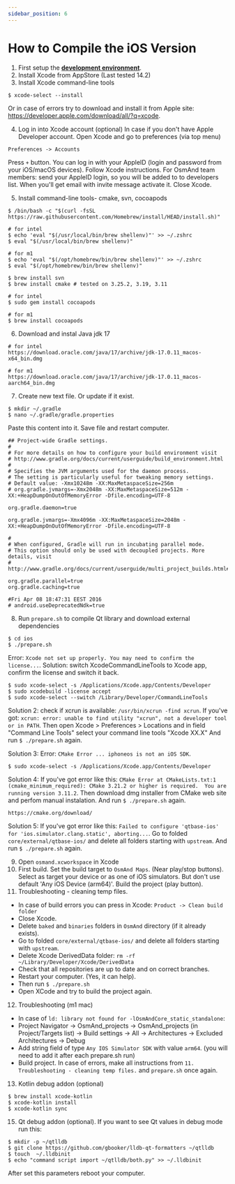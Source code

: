 ```yaml
---
sidebar_position: 6
---
```


# How to Compile the iOS Version

1. First setup the **[development environment](setup-the-dev-environment.md)**.
2. Install Xcode from AppStore (Last tested 14.2)
3. Install Xcode command-line tools
  ```
  $ xcode-select --install
  ```
  Or in case of errors try to download and install it from Apple site: <https://developer.apple.com/download/all/?q=xcode>.

4. Log in into Xcode account (optional)
  In case if you don't have Apple Developer account. Open Xcode and go to preferences (via top menu)
  ```
  Preferences -> Accounts
  ```
  Press `+` button. You can log in with your AppleID (login and password from your iOS/macOS devices). Follow Xcode instructions.
  For OsmAnd team members: send your AppleID login, so you will be added to to developers list. When you'll get email with invite message activate it.
  Close Xcode.

5. Install command-line tools- cmake, svn, cocoapods
  ```
  $ /bin/bash -c "$(curl -fsSL https://raw.githubusercontent.com/Homebrew/install/HEAD/install.sh)"

  # for intel
  $ echo 'eval "$(/usr/local/bin/brew shellenv)"' >> ~/.zshrc
  $ eval "$(/usr/local/bin/brew shellenv)"

  # for m1
  $ echo 'eval "$(/opt/homebrew/bin/brew shellenv)"' >> ~/.zshrc
  $ eval "$(/opt/homebrew/bin/brew shellenv)"

  $ brew install svn
  $ brew install cmake # tested on 3.25.2, 3.19, 3.11

  # for intel
  $ sudo gem install cocoapods

  # for m1
  $ brew install cocoapods
  ```
6. Download and instal Java jdk 17
  ```
  # for intel
  https://download.oracle.com/java/17/archive/jdk-17.0.11_macos-x64_bin.dmg

  # for m1
  https://download.oracle.com/java/17/archive/jdk-17.0.11_macos-aarch64_bin.dmg
  ```

7. Create new text file. Or update if it exist.
  ```
  $ mkdir ~/.gradle
  $ nano ~/.gradle/gradle.properties
  ```

  Paste this content into it. Save file and restart computer.

```
## Project-wide Gradle settings.
#
# For more details on how to configure your build environment visit
# http://www.gradle.org/docs/current/userguide/build_environment.html
#
# Specifies the JVM arguments used for the daemon process.
# The setting is particularly useful for tweaking memory settings.
# Default value: -Xmx10248m -XX:MaxMetaspaceSize=256m
# org.gradle.jvmargs=-Xmx2048m -XX:MaxMetaspaceSize=512m -XX:+HeapDumpOnOutOfMemoryError -Dfile.encoding=UTF-8

org.gradle.daemon=true

org.gradle.jvmargs=-Xmx4096m -XX:MaxMetaspaceSize=2048m -XX:+HeapDumpOnOutOfMemoryError -Dfile.encoding=UTF-8

#
# When configured, Gradle will run in incubating parallel mode.
# This option should only be used with decoupled projects. More details, visit
# http://www.gradle.org/docs/current/userguide/multi_project_builds.html#sec:decoupled_projects

org.gradle.parallel=true
org.gradle.caching=true

#Fri Apr 08 18:47:31 EEST 2016
# android.useDeprecatedNdk=true
```

8. Run `prepare.sh` to compile Qt library and download external dependencies
  ```
  $ cd ios
  $ ./prepare.sh
  ```

  Error: `Xcode not set up properly. You may need to confirm the license...`.
  Solution: switch XcodeCommandLineTools to Xcode app, confirm the license and switch it back.
  ```
  $ sudo xcode-select -s /Applications/Xcode.app/Contents/Developer
  $ sudo xcodebuild -license accept
  $ sudo xcode-select --switch /Library/Developer/CommandLineTools
  ```

  Solution 2: check if xcrun is available: ``` /usr/bin/xcrun -find xcrun ```. If you've got: ``` xcrun: error: unable to find utility "xcrun", not a developer tool or in PATH ```. Then open Xcode > Preferences > Locations and in field "Command Line Tools" select your command line tools "Xcode XX.X" And run `$ ./prepare.sh` again.

  Solution 3: Error: `CMake Error ... iphoneos is not an iOS SDK`.
  ```
  $ sudo xcode-select -s /Applications/Xcode.app/Contents/Developer
  ```

  Solution 4: If you've got error like this: ``` CMake Error at CMakeLists.txt:1 (cmake_minimum_required): CMake 3.21.2 or higher is required.  You are running version 3.11.2 ```. Then download dmg installer from CMake web site and perfom manual instalation. And run `$ ./prepare.sh` again.
  ```
  https://cmake.org/download/
  ```

  Solution 5: If you've got error like this: ```Failed to configure 'qtbase-ios' for 'ios.simulator.clang.static', aborting...```. Go to folded ```core/external/qtbase-ios/``` and delete all folders starting with ```upstream```.  And run `$ ./prepare.sh` again.


9. Open `osmand.xcworkspace` in Xcode
10. First build.
  Set the build target to `OsmAnd Maps`. (Near play/stop buttons). Select as target your device or as one of iOS simulators. But don't use default 'Any iOS Device (arm64)'. Build the project (play button).
11. Troubleshooting - cleaning temp files.
  - In case of build errors you can press in Xcode: ```Product -> Clean build folder```
  - Close Xcode.
  - Delete `baked` and `binaries` folders in `OsmAnd` directory (if it already exists).
  - Go to folded ```core/external/qtbase-ios/``` and delete all folders starting with ```upstream```.
  - Delete Xcode DerivedData folder: ``` rm -rf ~/Library/Developer/Xcode/DerivedData ```
  - Check that all repositories are up to date and on correct branches.
  - Restart your computer. (Yes, it can help).
  - Then run `$ ./prepare.sh`
  - Open XCode and try to build the project again.

12. Troubleshooting (m1 mac)
  - In case of ```ld: library not found for -lOsmAndCore_static_standalone```:
  - Project Navigator -> OsmAnd_projects -> OsmAnd_projects (in Project/Targets list) -> Build settings -> All -> Architectures -> Excluded Architectures -> Debug
  - Add string field of type ```Any IOS Simulator SDK``` with value ```arm64```. (you will need to add it after each prepare.sh run)
  - Build project. In case of errors, make all instructions from ```11. Troubleshooting - cleaning temp files.``` and ```prepare.sh``` once again.

13. Kotlin debug addon (optional)
```
$ brew install xcode-kotlin
$ xcode-kotlin install
$ xcode-kotlin sync
```

15. Qt debug addon (optional). If you want to see Qt values in debug mode run this:
  ```
$ mkdir -p ~/qtlldb
$ git clone https://github.com/gbooker/lldb-qt-formatters ~/qtlldb
$ touch  ~/.lldbinit
$ echo "command script import ~/qtlldb/both.py" >> ~/.lldbinit
  ```
After set this parameters reboot your computer.
